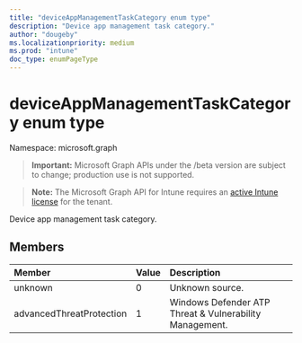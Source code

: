 ```yaml
---
title: "deviceAppManagementTaskCategory enum type"
description: "Device app management task category."
author: "dougeby"
ms.localizationpriority: medium
ms.prod: "intune"
doc_type: enumPageType
---
```


# deviceAppManagementTaskCategory enum type

Namespace: microsoft.graph

> **Important:** Microsoft Graph APIs under the /beta version are subject to change; production use is not supported.

> **Note:** The Microsoft Graph API for Intune requires an [active Intune license](https://go.microsoft.com/fwlink/?linkid=839381) for the tenant.

Device app management task category.

## Members
|Member|Value|Description|
|:---|:---|:---|
|unknown|0|Unknown source.|
|advancedThreatProtection|1|Windows Defender ATP Threat & Vulnerability Management.|



